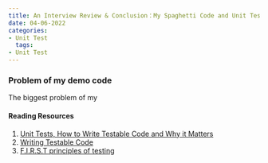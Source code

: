 ```yaml
---
title: An Interview Review & Conclusion：My Spaghetti Code and Unit Test
date: 04-06-2022
categories:
- Unit Test
  tags:
- Unit Test
---
```


### Problem of my demo code

The biggest problem of my 


















#### Reading Resources
1. [Unit Tests, How to Write Testable Code and Why it Matters](https://www.toptal.com/qa/how-to-write-testable-code-and-why-it-matters)
2. [Writing Testable Code](https://medium.com/feedzaitech/writing-testable-code-b3201d4538eb)
3. [F.I.R.S.T principles of testing](https://medium.com/@tasdikrahman/f-i-r-s-t-principles-of-testing-1a497acda8d6)